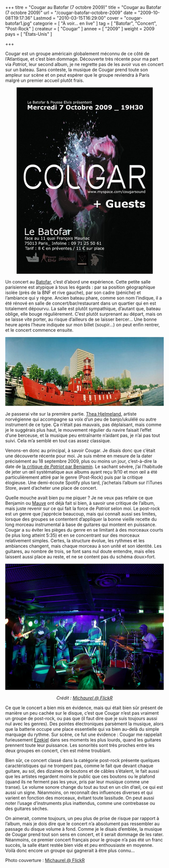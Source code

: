 +++
titre = "Cougar au Batofar (7 octobre 2009)"
title = "Cougar au Batofar (7 octobre 2009)"
url = "/cougar-batofar-octobre-2009"
date = "2009-10-08T19:17:36"
Lastmod = "2010-03-15T16:29:00"
cover = "cougar-batofar1.jpg"
categorie = [ "À voir… en live" ]
tag = [ "Batofar", "Concert", "Post-Rock" ]
createur = [ "Cougar" ]
annee = [ "2009" ]
weight = 2009
pays = [ "États-Unis" ]

+++

<p>
<p>Cougar est un groupe américain globalement méconnu de ce côté de l&rsquo;Atlantique, et c&rsquo;est bien dommage. Découverte très récente pour ma part via <em>Patriot</em>, leur second album, je ne regrette pas de les avoir vus en concert sur un bateau. Sans conteste, la musique de Cougar prend toute son ampleur sur scène et on peut espérer que le groupe reviendra à Paris malgré un premier accueil plutôt frais.</p>
<div style="text-align: center;"><img class="aligncenter" src="cougar_live.jpg" border="0" alt="cougar_live.jpg" width="433" height="591" /></div>
<p>Un concert au <a href="http://www.batofar.org/">Batofar</a>, c&rsquo;est d&rsquo;abord une expérience. Cette petite salle parisienne est atypique à tous les égards : par sa position géographique isolée (près de la BNF et rive gauche), par son cadre (péniche) et l&rsquo;ambiance qui y règne. Ancien bateau phare, comme son nom l&rsquo;indique, il a été rénové en salle de concert/bar/restaurant dans un quartier qui en est totalement dépourvu. La salle est plutôt sympathique, d&rsquo;autant que, bateau oblige, elle bouge régulièrement. C&rsquo;est plutôt surprenant au départ, mais on se laisse vite porter, au risque d&rsquo;ailleurs de se laisser bercer&#8230; Une bonne heure après l&rsquo;heure indiquée sur mon billet (soupir&#8230;) on peut enfin rentrer, et le concert commence ensuite.</p>
<div style="text-align: center;"><img class="aligncenter" src="batofar.jpg" border="0" alt="batofar.jpg" width="599" height="218" /></div>
<p>Je passerai vite sur la première partie. <a href="http://www.myspace.com/theahjelmeland">Thea Hjelmeland</a>, artiste norvégienne qui accompagne sa voix d&rsquo;un peu de banjo/ukulélé ou autre instrument de ce type. Ça n&rsquo;était pas mauvais, pas déplaisant, mais comme je le suggérais plus haut, le mouvement régulier du navire faisait l&rsquo;effet d&rsquo;une berceuse, et la musique peu entraînante n&rsquo;aidant pas, je n&rsquo;ai pas tout suivi. Cela m&rsquo;a semblé en tout cas assez classique.</p>
<p>Venons-en donc au principal, à savoir Cougar. Je disais donc que c&rsquo;était une découverte récente pour moi. Je suis même en mesure de la dater précisément au 18 septembre 2009, plus ou moins un jour, c&rsquo;est-à-dire la date de <a href="http://www.playlistsociety.fr/2009/09/cougar-patriot-910.html">la critique de <em>Patriot</em> par Benjamin</a>. Le sachant sévère, j&rsquo;ai l&rsquo;habitude de jeter un œil systématique aux albums ayant reçu 9/10 et mon œil a été particulièrement attiré par le genre (Post-Rock) puis par la critique élogieuse. Une demi-écoute Spotify plus tard, j&rsquo;achetais l&rsquo;album sur l&rsquo;iTunes Store, avant d&rsquo;acheter une place de concert.</p>
<p>Quelle mouche avait bien pu me piquer ? Je ne veux pas refaire ce que Benjamin ou <a href="http://thevioletteroll.wordpress.com/2009/08/14/cougar-–-patriot/">Mauve</a> ont déjà fait si bien, à savoir une critique de l&rsquo;album, mais juste revenir sur ce qui fait la force de <em>Patriot</em> selon moi. Le post-rock est un genre que j&rsquo;apprécie beaucoup, mais qui connaît aussi ses limites, lorsque des groupes se contentent d&rsquo;appliquer la bonne vieille recette du long morceau instrumental à base de guitares qui montent en puissance. Cougar a su éviter les pièges du genre en se limitant à des morceaux courts (le plus long atteint 5:35) et en se concentrant sur des morceaux relativement simples. Certes, la structure évolue, les rythmes et les ambiances changent, mais chaque morceau à son unité et son identité. Les guitares, au nombre de trois, se font sans nul doute entendre, mais elles laissent aussi place au reste, et ne se content pas du schéma doux&gt;fort.</p>
<div style="text-align: center;"><a href="http://www.flickr.com/photos/michaurel/3991386574/in/set-72157622413832935"><img class="aligncenter" src="cougar-batofar.jpg" border="0" alt="cougar-batofar.jpg" width="600" height="400" /></a></p>
<p><em>Crédit : <a href="http://www.flickr.com/photos/michaurel/3991386574/in/set-72157622413832935">Michaurel @ FlickR</a></em></p>
</div>
<p>Ce que le concert a bien mis en évidence, mais qui était bien sûr présent de manière un peu cachée sur le disque, c&rsquo;est que Cougar n&rsquo;est pas vraiment un groupe de post-rock, ou pas que (il faut dire que je suis toujours aussi nul avec les genres). Des pointes électroniques parsèment la musique, alors que la batterie occupe une place essentielle qui va bien au-delà du simple marquage du rythme. Sur scène, ce fut une évidence : Cougar me rappelait furieusement <a href="http://voiretmanger.fr/2008/11/06/ez3kiel-groupe-qui-gagnerait-a-etre-connu/">Ezekiel</a> dans ses moments les plus lourds, quand les guitares prennent toute leur puissance. Les sonorités sont très proches entre les deux groupes en concert, c&rsquo;en est même troublant.</p>
<p>Bien sûr, ce concert classé dans la catégorie post-rock présente quelques caractéristiques qui ne trompent pas, comme le fait que devant chaque guitare, au sol, des dizaines de boutons et de câbles s&rsquo;étalent, le fait aussi que les artistes regardent moins le public que ces boutons ou le plafond (quand ils ne ferment pas les yeux, pris par leur musique comme une transe). Le volume sonore change du tout au tout en un clin d&rsquo;œil, ce qui est aussi un signe. Néanmoins, on reconnaît des influences diverses et qui varient en fonction des morceaux, évitant toute lassitude. On peut aussi noter l&rsquo;usage d&rsquo;instruments plus inattendus, comme une contrebasse ou des guitares sèches.</p>
<p>On aimerait, comme toujours, un peu plus de prise de risque par rapport à l&rsquo;album, mais je dois dire que le concert n&rsquo;a absolument pas ressembler au passage du disque volume à fond. Comme je le disais d&rsquo;emblée, la musique de Cougar prend tout son sens en concert, et il serait dommage de les rater. Néanmoins, ce premier concert français pour le groupe n&rsquo;a pas été un franc succès, la salle étant restée bien vide et peu enthousiaste en moyenne. Voilà donc encore un groupe qui gagnerait à être plus connu&#8230;</p>
<p>Photo couverture : <a href="http://www.flickr.com/photos/michaurel/3990637859/">Michaurel @ FlickR</a></p>

